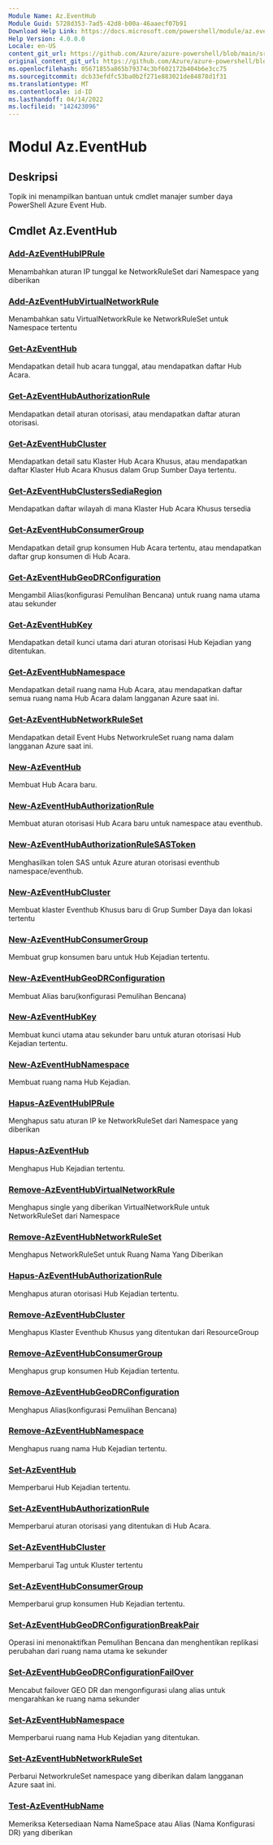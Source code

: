 ```yaml
---
Module Name: Az.EventHub
Module Guid: 5728d353-7ad5-42d8-b00a-46aaecf07b91
Download Help Link: https://docs.microsoft.com/powershell/module/az.eventhub
Help Version: 4.0.0.0
Locale: en-US
content_git_url: https://github.com/Azure/azure-powershell/blob/main/src/EventHub/EventHub/help/Az.EventHub.md
original_content_git_url: https://github.com/Azure/azure-powershell/blob/main/src/EventHub/EventHub/help/Az.EventHub.md
ms.openlocfilehash: 05671855a865b79374c3bf602172b404b6e3cc75
ms.sourcegitcommit: dcb33efdfc53ba0b2f271e883021de84878d1f31
ms.translationtype: MT
ms.contentlocale: id-ID
ms.lasthandoff: 04/14/2022
ms.locfileid: "142423096"
---
```

# Modul Az.EventHub
## Deskripsi
Topik ini menampilkan bantuan untuk cmdlet manajer sumber daya PowerShell Azure Event Hub.

## Cmdlet Az.EventHub
### [Add-AzEventHubIPRule](Add-AzEventHubIPRule.md)
Menambahkan aturan IP tunggal ke NetworkRuleSet dari Namespace yang diberikan

### [Add-AzEventHubVirtualNetworkRule](Add-AzEventHubVirtualNetworkRule.md)
Menambahkan satu VirtualNetworkRule ke NetworkRuleSet untuk Namespace tertentu

### [Get-AzEventHub](Get-AzEventHub.md)
Mendapatkan detail hub acara tunggal, atau mendapatkan daftar Hub Acara.

### [Get-AzEventHubAuthorizationRule](Get-AzEventHubAuthorizationRule.md)
Mendapatkan detail aturan otorisasi, atau mendapatkan daftar aturan otorisasi.

### [Get-AzEventHubCluster](Get-AzEventHubCluster.md)
Mendapatkan detail satu Klaster Hub Acara Khusus, atau mendapatkan daftar Klaster Hub Acara Khusus dalam Grup Sumber Daya tertentu.

### [Get-AzEventHubClustersSediaRegion](Get-AzEventHubClustersAvailableRegion.md)
Mendapatkan daftar wilayah di mana Klaster Hub Acara Khusus tersedia

### [Get-AzEventHubConsumerGroup](Get-AzEventHubConsumerGroup.md)
Mendapatkan detail grup konsumen Hub Acara tertentu, atau mendapatkan daftar grup konsumen di Hub Acara.

### [Get-AzEventHubGeoDRConfiguration](Get-AzEventHubGeoDRConfiguration.md)
Mengambil Alias(konfigurasi Pemulihan Bencana) untuk ruang nama utama atau sekunder

### [Get-AzEventHubKey](Get-AzEventHubKey.md)
Mendapatkan detail kunci utama dari aturan otorisasi Hub Kejadian yang ditentukan.

### [Get-AzEventHubNamespace](Get-AzEventHubNamespace.md)
Mendapatkan detail ruang nama Hub Acara, atau mendapatkan daftar semua ruang nama Hub Acara dalam langganan Azure saat ini.

### [Get-AzEventHubNetworkRuleSet](Get-AzEventHubNetworkRuleSet.md)
Mendapatkan detail Event Hubs NetworkruleSet ruang nama dalam langganan Azure saat ini.

### [New-AzEventHub](New-AzEventHub.md)
Membuat Hub Acara baru.

### [New-AzEventHubAuthorizationRule](New-AzEventHubAuthorizationRule.md)
Membuat aturan otorisasi Hub Acara baru untuk namespace atau eventhub.

### [New-AzEventHubAuthorizationRuleSASToken](New-AzEventHubAuthorizationRuleSASToken.md)
Menghasilkan tolen SAS untuk Azure aturan otorisasi eventhub namespace/eventhub.

### [New-AzEventHubCluster](New-AzEventHubCluster.md)
Membuat klaster Eventhub Khusus baru di Grup Sumber Daya dan lokasi tertentu

### [New-AzEventHubConsumerGroup](New-AzEventHubConsumerGroup.md)
Membuat grup konsumen baru untuk Hub Kejadian tertentu.

### [New-AzEventHubGeoDRConfiguration](New-AzEventHubGeoDRConfiguration.md)
Membuat Alias baru(konfigurasi Pemulihan Bencana)

### [New-AzEventHubKey](New-AzEventHubKey.md)
Membuat kunci utama atau sekunder baru untuk aturan otorisasi Hub Kejadian tertentu.

### [New-AzEventHubNamespace](New-AzEventHubNamespace.md)
Membuat ruang nama Hub Kejadian.

### [Hapus-AzEventHubIPRule](Remove-AzEventHubIPRule.md)
Menghapus satu aturan IP ke NetworkRuleSet dari Namespace yang diberikan

### [Hapus-AzEventHub](Remove-AzEventHub.md)
Menghapus Hub Kejadian tertentu.

### [Remove-AzEventHubVirtualNetworkRule](Remove-AzEventHubVirtualNetworkRule.md)
Menghapus single yang diberikan VirtualNetworkRule untuk NetworkRuleSet dari Namespace

### [Remove-AzEventHubNetworkRuleSet](Remove-AzEventHubNetworkRuleSet.md)
Menghapus NetworkRuleSet untuk Ruang Nama Yang Diberikan

### [Hapus-AzEventHubAuthorizationRule](Remove-AzEventHubAuthorizationRule.md)
Menghapus aturan otorisasi Hub Kejadian tertentu.

### [Remove-AzEventHubCluster](Remove-AzEventHubCluster.md)
Menghapus Klaster Eventhub Khusus yang ditentukan dari ResourceGroup

### [Remove-AzEventHubConsumerGroup](Remove-AzEventHubConsumerGroup.md)
Menghapus grup konsumen Hub Kejadian tertentu.

### [Remove-AzEventHubGeoDRConfiguration](Remove-AzEventHubGeoDRConfiguration.md)
Menghapus Alias(konfigurasi Pemulihan Bencana)

### [Remove-AzEventHubNamespace](Remove-AzEventHubNamespace.md)
Menghapus ruang nama Hub Kejadian tertentu.

### [Set-AzEventHub](Set-AzEventHub.md)
Memperbarui Hub Kejadian tertentu.

### [Set-AzEventHubAuthorizationRule](Set-AzEventHubAuthorizationRule.md)
Memperbarui aturan otorisasi yang ditentukan di Hub Acara.

### [Set-AzEventHubCluster](Set-AzEventHubCluster.md)
Memperbarui Tag untuk Kluster tertentu

### [Set-AzEventHubConsumerGroup](Set-AzEventHubConsumerGroup.md)
Memperbarui grup konsumen Hub Kejadian tertentu.

### [Set-AzEventHubGeoDRConfigurationBreakPair](Set-AzEventHubGeoDRConfigurationBreakPair.md)
Operasi ini menonaktifkan Pemulihan Bencana dan menghentikan replikasi perubahan dari ruang nama utama ke sekunder

### [Set-AzEventHubGeoDRConfigurationFailOver](Set-AzEventHubGeoDRConfigurationFailOver.md)
Mencabut failover GEO DR dan mengonfigurasi ulang alias untuk mengarahkan ke ruang nama sekunder

### [Set-AzEventHubNamespace](Set-AzEventHubNamespace.md)
Memperbarui ruang nama Hub Kejadian yang ditentukan.

### [Set-AzEventHubNetworkRuleSet](Set-AzEventHubNetworkRuleSet.md)
Perbarui NetworkruleSet namespace yang diberikan dalam langganan Azure saat ini.

### [Test-AzEventHubName](Test-AzEventHubName.md)
Memeriksa Ketersediaan Nama NameSpace atau Alias (Nama Konfigurasi DR) yang diberikan

